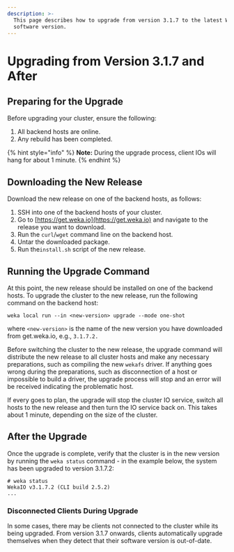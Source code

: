 ```yaml
---
description: >-
  This page describes how to upgrade from version 3.1.7 to the latest WekaIO
  software version.
---
```


# Upgrading from Version 3.1.7 and After

## Preparing for the Upgrade

Before upgrading your cluster, ensure the following:

1. All backend hosts are online.
2. Any rebuild has been completed.

{% hint style="info" %}
**Note:** During the upgrade process, client IOs will hang for about 1 minute.
{% endhint %}

## Downloading the New Release

Download the new release on one of the backend hosts, as follows:

1. SSH into one of the backend hosts of your cluster.
2. Go to [https://get.weka.io](https://get.weka.io) and navigate to the release you want to download.
3. Run the `curl`/`wget` command line on the backend host.
4. Untar the downloaded package.
5. Run the`install.sh` script of the new release.

## Running the Upgrade Command

At this point, the new release should be installed on one of the backend hosts. To upgrade the cluster to the new release, run the following command on the backend host:

```text
weka local run --in <new-version> upgrade --mode one-shot
```

where `<new-version>` is the name of the new version you have downloaded from get.weka.io, e.g., `3.1.7.2.`

Before switching the cluster to the new release, the upgrade command will distribute the new release to all cluster hosts and make any necessary preparations, such as compiling the new `wekafs` driver. If anything goes wrong during the preparations, such as disconnection of a host or impossible to build a driver, the upgrade process will stop and an error will be received indicating the problematic host.

If every goes to plan, the upgrade will stop the cluster IO service, switch all hosts to the new release and then turn the IO service back on. This takes about 1 minute, depending on the size of the cluster.

## After the Upgrade

Once the upgrade is complete, verify that the cluster is in the new version by running the `weka status` command - in the example below, the system has been upgraded to version 3.1.7.2: 

```text
# weka status 
WekaIO v3.1.7.2 (CLI build 2.5.2)
...
```

### Disconnected Clients During Upgrade

In some cases, there may be clients not connected to the cluster while its being upgraded. From version 3.1.7 onwards, clients automatically upgrade themselves when they detect that their software version is out-of-date.


